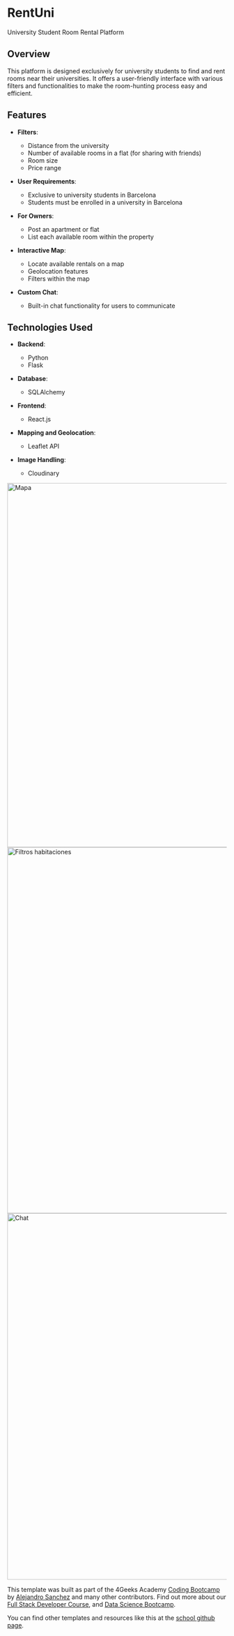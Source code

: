 # RentUni

University Student Room Rental Platform

## Overview

This platform is designed exclusively for university students to find and rent rooms near their universities. It offers a user-friendly interface with various filters and functionalities to make the room-hunting process easy and efficient.

## Features

- **Filters**:
  - Distance from the university
  - Number of available rooms in a flat (for sharing with friends)
  - Room size
  - Price range

- **User Requirements**:
  - Exclusive to university students in Barcelona
  - Students must be enrolled in a university in Barcelona

- **For Owners**:
  - Post an apartment or flat
  - List each available room within the property

- **Interactive Map**:
  - Locate available rentals on a map
  - Geolocation features
  - Filters within the map

- **Custom Chat**:
  - Built-in chat functionality for users to communicate

## Technologies Used

- **Backend**:
  - Python
  - Flask

- **Database**:
  - SQLAlchemy

- **Frontend**:
  - React.js

- **Mapping and Geolocation**:
  - Leaflet API

- **Image Handling**:
  - Cloudinary
 
<img width="835" alt="Mapa" src="https://github.com/user-attachments/assets/f0d5e35e-2d26-422b-87d2-a37c4d511c1e">


<img width="839" alt="Filtros habitaciones" src="https://github.com/user-attachments/assets/b71e2623-0052-4db4-bc36-395db733112f">

<img width="840" alt="Chat" src="https://github.com/user-attachments/assets/e2c8d91d-b01c-4d7b-849e-dc0c78978f0c">



This template was built as part of the 4Geeks Academy [Coding Bootcamp](https://4geeksacademy.com/us/coding-bootcamp) by [Alejandro Sanchez](https://twitter.com/alesanchezr) and many other contributors. Find out more about our [Full Stack Developer Course](https://4geeksacademy.com/us/coding-bootcamps/part-time-full-stack-developer), and [Data Science Bootcamp](https://4geeksacademy.com/us/coding-bootcamps/datascience-machine-learning).

You can find other templates and resources like this at the [school github page](https://github.com/4geeksacademy/).
